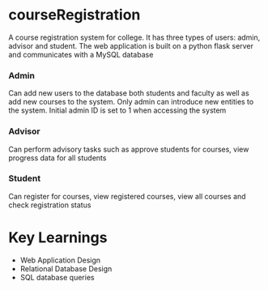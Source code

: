 # courseRegistration
A course registration system for college. It has three types of users: admin, advisor and student.
The web application is built on a python flask server and communicates with a MySQL database
### Admin
Can add new users to the database both students and faculty as well as add new courses to the system.
Only admin can introduce new entities to the system.
Initial admin ID is set to 1 when accessing the system

### Advisor
Can perform advisory tasks such as approve students for courses, view progress data for all students

### Student
Can register for courses, view registered courses, view all courses and check registration status

# Key Learnings
<ul>
  <li>Web Application Design</li>
  <li>Relational Database Design</li>
  <li>SQL database queries</li>
</ul>
